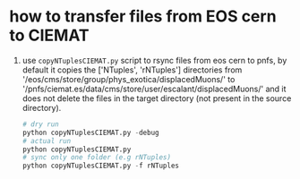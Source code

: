 # how to transfer files from EOS cern to CIEMAT

1. use `copyNTuplesCIEMAT.py` script to rsync files from eos cern to pnfs, by default it copies the ['NTuples', 'rNTuples'] directories from 
    '/eos/cms/store/group/phys_exotica/displacedMuons/' to '/pnfs/ciemat.es/data/cms/store/user/escalant/displacedMuons/' and it does not 
    delete the files in the target directory (not present in the source directory).

    ```python
    # dry run
    python copyNTuplesCIEMAT.py -debug
    # actual run
    python copyNTuplesCIEMAT.py 
    # sync only one folder (e.g rNTuples)
    python copyNTuplesCIEMAT.py -f rNTuples
    ```

